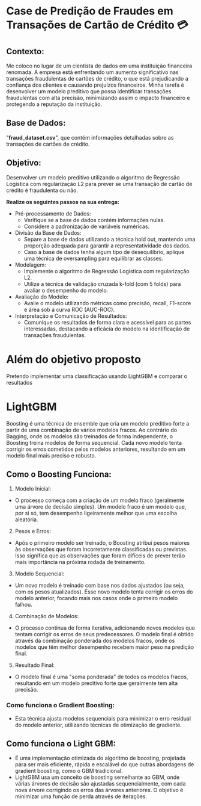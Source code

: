 # Case de Predição de Fraudes em Transações de Cartão de Crédito 💳

## Contexto:

Me coloco no lugar de um cientista de dados em uma instituição financeira renomada. A empresa está enfrentando um aumento significativo nas transações fraudulentas de cartões de crédito, o que está prejudicando a confiança dos clientes e causando prejuízos financeiros. Minha tarefa é desenvolver um modelo preditivo que possa identificar transações fraudulentas com alta precisão, minimizando assim o impacto financeiro e protegendo a reputação da instituição.

## Base de Dados:

"**fraud_dataset.csv**", que contém informações detalhadas sobre as transações de cartões de crédito. 

## Objetivo:

Desenvolver um modelo preditivo utilizando o algoritmo de Regressão Logística com regularização L2 para prever se uma transação de cartão de crédito é fraudulenta ou não.

**Realize os seguintes passos na sua entrega:**

- Pré-processamento de Dados:
  - Verifique se a base de dados contém informações nulas.
  - Considere a padronização de variáveis numéricas.
- Divisão da Base de Dados:
  - Separe a base de dados utilizando a técnica hold out, mantendo uma proporção adequada para garantir a representatividade dos dados.
  - Caso a base de dados tenha algum tipo de desequilíbrio, aplique uma técnica de oversampling para equilibrar as classes.
- Modelagem:
  - Implemente o algoritmo de Regressão Logística com regularização L2.
  - Utilize a técnica de validação cruzada k-fold (com 5 folds) para avaliar o desempenho do modelo.
- Avaliação do Modelo:
  - Avalie o modelo utilizando métricas como precisão, recall, F1-score e área sob a curva ROC (AUC-ROC).
- Interpretação e Comunicação de Resultados:
  - Comunique os resultados de forma clara e acessível para as partes interessadas, destacando a eficácia do modelo na identificação de transações fraudulentas.

# Além do objetivo proposto

Pretendo implementar uma classificação usando LightGBM e comparar o resultados

# LightGBM

Boosting é uma técnica de ensemble que cria um modelo preditivo forte a partir de uma combinação de vários modelos fracos. Ao contrário do Bagging, onde os modelos são treinados de forma independente, o Boosting treina modelos de forma sequencial. Cada novo modelo tenta corrigir os erros cometidos pelos modelos anteriores, resultando em um modelo final mais preciso e robusto.

## Como o Boosting Funciona:

1. Modelo Inicial:

  - O processo começa com a criação de um modelo fraco (geralmente uma árvore de decisão simples). Um modelo fraco é um modelo que, por si só, tem desempenho ligeiramente melhor que uma escolha aleatória.
2. Pesos e Erros:

  - Após o primeiro modelo ser treinado, o Boosting atribui pesos maiores às observações que foram incorretamente classificadas ou previstas. Isso significa que as observações que foram difíceis de prever terão mais importância na próxima rodada de treinamento.

3. Modelo Sequencial:

  - Um novo modelo é treinado com base nos dados ajustados (ou seja, com os pesos atualizados). Esse novo modelo tenta corrigir os erros do modelo anterior, focando mais nos casos onde o primeiro modelo falhou.

4. Combinação de Modelos:

  - O processo continua de forma iterativa, adicionando novos modelos que tentam corrigir os erros de seus predecessores.
    O modelo final é obtido através da combinação ponderada dos modelos fracos, onde os modelos que têm melhor desempenho recebem maior peso na predição final.
    
5. Resultado Final:

  - O modelo final é uma "soma ponderada" de todos os modelos fracos, resultando em um modelo preditivo forte que geralmente tem alta precisão.

### Como funciona o Gradient Boosting:

  - Esta técnica ajusta modelos sequenciais para minimizar o erro residual do modelo anterior, utilizando técnicas de otimização de gradiente.

## Como funciona o Light GBM:

  - É uma implementação otimizada do algoritmo de boosting, projetada para ser mais eficiente, rápida e escalável do que outras abordagens de gradient boosting, como o GBM tradicional.
  - LightGBM usa um conceito de boosting semelhante ao GBM, onde várias árvores de decisão são ajustadas sequencialmente, com cada nova árvore corrigindo os erros das árvores anteriores. O objetivo é minimizar uma função de perda através de iterações.
 

